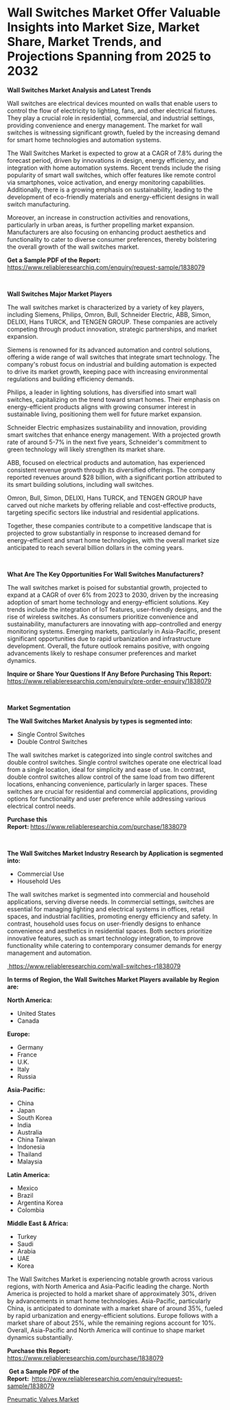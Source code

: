 <p><h1>Wall Switches Market Offer Valuable Insights into Market Size, Market Share, Market Trends, and Projections Spanning from 2025 to 2032</h1></p><p><strong>Wall Switches Market Analysis and Latest Trends</strong></p>
<p><p>Wall switches are electrical devices mounted on walls that enable users to control the flow of electricity to lighting, fans, and other electrical fixtures. They play a crucial role in residential, commercial, and industrial settings, providing convenience and energy management. The market for wall switches is witnessing significant growth, fueled by the increasing demand for smart home technologies and automation systems. </p><p>The Wall Switches Market is expected to grow at a CAGR of 7.8% during the forecast period, driven by innovations in design, energy efficiency, and integration with home automation systems. Recent trends include the rising popularity of smart wall switches, which offer features like remote control via smartphones, voice activation, and energy monitoring capabilities. Additionally, there is a growing emphasis on sustainability, leading to the development of eco-friendly materials and energy-efficient designs in wall switch manufacturing. </p><p>Moreover, an increase in construction activities and renovations, particularly in urban areas, is further propelling market expansion. Manufacturers are also focusing on enhancing product aesthetics and functionality to cater to diverse consumer preferences, thereby bolstering the overall growth of the wall switches market.</p></p>
<p><strong>Get a Sample PDF of the Report:&nbsp;</strong> <a href="https://www.reliableresearchiq.com/enquiry/request-sample/1838079?utm_campaign=3130&utm_medium=2&utm_source=Github&utm_content=ia&utm_term=09042025&utm_id=wall-switches">https://www.reliableresearchiq.com/enquiry/request-sample/1838079</a></p>
<p>&nbsp;</p>
<p><strong>Wall Switches Major Market Players</strong></p>
<p><p>The wall switches market is characterized by a variety of key players, including Siemens, Philips, Omron, Bull, Schneider Electric, ABB, Simon, DELIXI, Hans TURCK, and TENGEN GROUP. These companies are actively competing through product innovation, strategic partnerships, and market expansion.</p><p>Siemens is renowned for its advanced automation and control solutions, offering a wide range of wall switches that integrate smart technology. The company's robust focus on industrial and building automation is expected to drive its market growth, keeping pace with increasing environmental regulations and building efficiency demands.</p><p>Philips, a leader in lighting solutions, has diversified into smart wall switches, capitalizing on the trend toward smart homes. Their emphasis on energy-efficient products aligns with growing consumer interest in sustainable living, positioning them well for future market expansion.</p><p>Schneider Electric emphasizes sustainability and innovation, providing smart switches that enhance energy management. With a projected growth rate of around 5-7% in the next five years, Schneider's commitment to green technology will likely strengthen its market share.</p><p>ABB, focused on electrical products and automation, has experienced consistent revenue growth through its diversified offerings. The company reported revenues around $28 billion, with a significant portion attributed to its smart building solutions, including wall switches.</p><p>Omron, Bull, Simon, DELIXI, Hans TURCK, and TENGEN GROUP have carved out niche markets by offering reliable and cost-effective products, targeting specific sectors like industrial and residential applications. </p><p>Together, these companies contribute to a competitive landscape that is projected to grow substantially in response to increased demand for energy-efficient and smart home technologies, with the overall market size anticipated to reach several billion dollars in the coming years.</p></p>
<p>&nbsp;</p>
<p><strong>What Are The Key Opportunities For Wall Switches Manufacturers?</strong></p>
<p><p>The wall switches market is poised for substantial growth, projected to expand at a CAGR of over 6% from 2023 to 2030, driven by the increasing adoption of smart home technology and energy-efficient solutions. Key trends include the integration of IoT features, user-friendly designs, and the rise of wireless switches. As consumers prioritize convenience and sustainability, manufacturers are innovating with app-controlled and energy monitoring systems. Emerging markets, particularly in Asia-Pacific, present significant opportunities due to rapid urbanization and infrastructure development. Overall, the future outlook remains positive, with ongoing advancements likely to reshape consumer preferences and market dynamics.</p></p>
<p><strong>Inquire or Share Your Questions If Any Before Purchasing This Report:</strong> <a href="https://www.reliableresearchiq.com/enquiry/pre-order-enquiry/1838079?utm_campaign=3130&utm_medium=2&utm_source=Github&utm_content=ia&utm_term=09042025&utm_id=wall-switches">https://www.reliableresearchiq.com/enquiry/pre-order-enquiry/1838079</a></p>
<p>&nbsp;</p>
<p><strong>Market Segmentation</strong></p>
<p><strong>The Wall Switches Market Analysis by types is segmented into:</strong></p>
<p><ul><li>Single Control Switches</li><li>Double Control Switches</li></ul></p>
<p><p>The wall switches market is categorized into single control switches and double control switches. Single control switches operate one electrical load from a single location, ideal for simplicity and ease of use. In contrast, double control switches allow control of the same load from two different locations, enhancing convenience, particularly in larger spaces. These switches are crucial for residential and commercial applications, providing options for functionality and user preference while addressing various electrical control needs.</p></p>
<p><strong>Purchase this Report:&nbsp;</strong><a href="https://www.reliableresearchiq.com/purchase/1838079?utm_campaign=3130&utm_medium=2&utm_source=Github&utm_content=ia&utm_term=09042025&utm_id=wall-switches">https://www.reliableresearchiq.com/purchase/1838079</a></p>
<p>&nbsp;</p>
<p><strong>The Wall Switches Market Industry Research by Application is segmented into:</strong></p>
<p><ul><li>Commercial Use</li><li>Household Ues</li></ul></p>
<p><p>The wall switches market is segmented into commercial and household applications, serving diverse needs. In commercial settings, switches are essential for managing lighting and electrical systems in offices, retail spaces, and industrial facilities, promoting energy efficiency and safety. In contrast, household uses focus on user-friendly designs to enhance convenience and aesthetics in residential spaces. Both sectors prioritize innovative features, such as smart technology integration, to improve functionality while catering to contemporary consumer demands for energy management and automation.</p></p>
<p><a href="https://www.reliableresearchiq.com/wall-switches-r1838079?utm_campaign=3130&utm_medium=2&utm_source=Github&utm_content=ia&utm_term=09042025&utm_id=wall-switches">&nbsp;https://www.reliableresearchiq.com/wall-switches-r1838079</a></p>
<p><strong>In terms of Region, the Wall Switches Market Players available by Region are:</strong></p>
<p>
    <p> <strong> North America: </strong>
        <ul>
            <li>United States</li>
            <li>Canada</li>
        </ul>
        </p> 
    <p> <strong> Europe: </strong>
        <ul>
            <li>Germany</li>
            <li>France</li>
            <li>U.K.</li>
            <li>Italy</li>
            <li>Russia</li>
        </ul>
        </p> 
    <p> <strong> Asia-Pacific: </strong>
        <ul>
            <li>China</li>
            <li>Japan</li>
            <li>South Korea</li>
            <li>India</li>
            <li>Australia</li>
            <li>China Taiwan</li>
            <li>Indonesia</li>
            <li>Thailand</li>
            <li>Malaysia</li>
        </ul>
        </p> 
    <p> <strong> Latin America: </strong>
        <ul>
            <li>Mexico</li>
            <li>Brazil</li>
            <li>Argentina Korea</li>
            <li>Colombia</li>
        </ul>
        </p> 
    <p> <strong> Middle East & Africa: </strong>
        <ul>
            <li>Turkey</li>
            <li>Saudi</li>
            <li>Arabia</li>
            <li>UAE</li>
            <li>Korea</li>
        </ul>
    </p>
    </p>
<p><p>The Wall Switches Market is experiencing notable growth across various regions, with North America and Asia-Pacific leading the charge. North America is projected to hold a market share of approximately 30%, driven by advancements in smart home technologies. Asia-Pacific, particularly China, is anticipated to dominate with a market share of around 35%, fueled by rapid urbanization and energy-efficient solutions. Europe follows with a market share of about 25%, while the remaining regions account for 10%. Overall, Asia-Pacific and North America will continue to shape market dynamics substantially.</p></p>
<p><strong>Purchase this Report: </strong><a href="https://www.reliableresearchiq.com/purchase/1838079?utm_campaign=3130&utm_medium=2&utm_source=Github&utm_content=ia&utm_term=09042025&utm_id=wall-switches">https://www.reliableresearchiq.com/purchase/1838079</a></p>
<p>&nbsp;<strong>Get a Sample PDF of the Report:&nbsp;&nbsp;</strong><a href="https://www.reliableresearchiq.com/enquiry/request-sample/1838079?utm_campaign=3130&utm_medium=2&utm_source=Github&utm_content=ia&utm_term=09042025&utm_id=wall-switches">https://www.reliableresearchiq.com/enquiry/request-sample/1838079</a></p>
<p><strong></strong></p>
<p><p><a href="https://github.com/voigttyagi/Market-Research-Report-List-1/blob/main/pneumatic-valves-market.md?utm_campaign=3130&utm_medium=2&utm_source=Github&utm_content=ia&utm_term=09042025&utm_id=wall-switches">Pneumatic Valves Market</a></p></p>